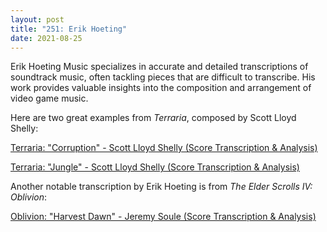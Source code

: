 ```yaml
---
layout: post
title: "251: Erik Hoeting"
date: 2021-08-25
---
```


Erik Hoeting Music specializes in accurate and detailed transcriptions of soundtrack music, often tackling pieces that are difficult to transcribe. His work provides valuable insights into the composition and arrangement of video game music.

Here are two great examples from *Terraria*, composed by Scott Lloyd Shelly:  

[Terraria: "Corruption" - Scott Lloyd Shelly (Score Transcription & Analysis)](https://youtu.be/MOLa2llOE_g)  

[Terraria: "Jungle" - Scott Lloyd Shelly (Score Transcription & Analysis)](https://youtu.be/bHs3lizX3cM)  

Another notable transcription by Erik Hoeting is from *The Elder Scrolls IV: Oblivion*:  

[Oblivion: "Harvest Dawn" - Jeremy Soule (Score Transcription & Analysis)](https://youtu.be/qD3DwlYWhXc)
